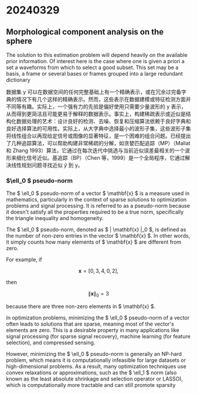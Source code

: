 
# 20240329

## Morphological component analysis on the sphere
The solution to this estimation problem will depend heavily on the available prior information. Of interest here is the case where one is given a priori a set a waveforms from which to select a good subset. This set may be a basis, a frame or several bases or frames grouped into a large redundant dictionary

数据集 y 可以在数据空间的任何完整基础上有一个精确表示，或在冗余过完备字典的情况下有几个这样的精确表示。然而，这些表示在数据建模或特征检测方面并不同等有趣。实际上，一个强有力的先验是偏好使用只需要少量波形的 y 表示，从而得到更简洁且可能更易于解释的数据表示。事实上，构建稀疏表示或近似是结构化数据处理的艺术：设计良好的检测、去噪、恢复和压缩算法依赖于良好字典和良好选择算法的可用性。实际上，从大字典中选择最小的波形子集，这些波形子集将线性组合以再现给定信号或图像的显著特征，是一个困难的组合问题。已经提出了几种追踪算法，可以帮助构建非常稀疏的分解，如贪婪匹配追踪（MP）（Mallat 和 Zhang 1993）算法，它通过在每次迭代中挑选与当前近似误差最相关的一个波形来细化信号近似。基追踪（BP）（Chen 等，1999）是一个全局程序，它通过解决线性规划问题寻找近似 $\hat y$ 到 y。

### $\ell_0 $ pseudo-norm
The $ \ell_0 $ pseudo-norm of a vector $ \mathbf{x} $ is a measure used in mathematics, particularly in the context of sparse solutions to optimization problems and signal processing. It is referred to as a pseudo-norm because it doesn't satisfy all the properties required to be a true norm, specifically the triangle inequality and homogeneity.

The $ \ell_0 $ pseudo-norm, denoted as $ \| \mathbf{x} \|_0 $, is defined as the number of non-zero entries in the vector $ \mathbf{x} $. In other words, it simply counts how many elements of $ \mathbf{x} $ are different from zero.

For example, if 

$$
\mathbf{x} = [0, 3, 4, 0, 2],
$$ 

then 

$$
\| \mathbf{x} \|_0 = 3
$$ 

because there are three non-zero elements in $ \mathbf{x} $.

In optimization problems, minimizing the $ \ell_0 $ pseudo-norm of a vector often leads to solutions that are sparse, meaning most of the vector's elements are zero. This is a desirable property in many applications like signal processing (for sparse signal recovery), machine learning (for feature selection), and compressed sensing.

However, minimizing the $ \ell_0 $ pseudo-norm is generally an NP-hard problem, which means it is computationally infeasible for large datasets or high-dimensional problems. As a result, many optimization techniques use convex relaxations or approximations, such as the $ \ell_1 $ norm (also known as the least absolute shrinkage and selection operator or LASSO), which is computationally more tractable and can still promote sparsity

